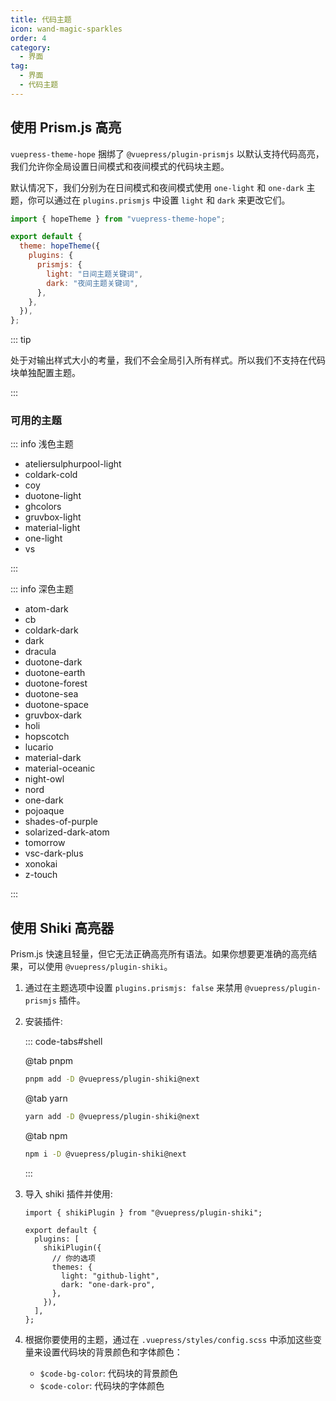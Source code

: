 ```yaml
---
title: 代码主题
icon: wand-magic-sparkles
order: 4
category:
  - 界面
tag:
  - 界面
  - 代码主题
---
```


## 使用 Prism.js 高亮

`vuepress-theme-hope` 捆绑了 `@vuepress/plugin-prismjs` 以默认支持代码高亮，我们允许你全局设置日间模式和夜间模式的代码块主题。

默认情况下，我们分别为在日间模式和夜间模式使用 `one-light` 和 `one-dark` 主题，你可以通过在 `plugins.prismjs` 中设置 `light` 和 `dark` 来更改它们。

```js {6-10} title=".vuepress/config.js"
import { hopeTheme } from "vuepress-theme-hope";

export default {
  theme: hopeTheme({
    plugins: {
      prismjs: {
        light: "日间主题关键词",
        dark: "夜间主题关键词",
      },
    },
  }),
};
```

::: tip

处于对输出样式大小的考量，我们不会全局引入所有样式。所以我们不支持在代码块单独配置主题。

:::

### 可用的主题

::: info 浅色主题

- ateliersulphurpool-light
- coldark-cold
- coy
- duotone-light
- ghcolors
- gruvbox-light
- material-light
- one-light
- vs

:::

::: info 深色主题

- atom-dark
- cb
- coldark-dark
- dark
- dracula
- duotone-dark
- duotone-earth
- duotone-forest
- duotone-sea
- duotone-space
- gruvbox-dark
- holi
- hopscotch
- lucario
- material-dark
- material-oceanic
- night-owl
- nord
- one-dark
- pojoaque
- shades-of-purple
- solarized-dark-atom
- tomorrow
- vsc-dark-plus
- xonokai
- z-touch

:::

## 使用 Shiki 高亮器

Prism.js 快速且轻量，但它无法正确高亮所有语法。如果你想要更准确的高亮结果，可以使用 `@vuepress/plugin-shiki`。

1. 通过在主题选项中设置 `plugins.prismjs: false` 来禁用 `@vuepress/plugin-prismjs` 插件。

1. 安装插件:

   ::: code-tabs#shell

   @tab pnpm

   ```bash
   pnpm add -D @vuepress/plugin-shiki@next
   ```

   @tab yarn

   ```bash
   yarn add -D @vuepress/plugin-shiki@next
   ```

   @tab npm

   ```bash
   npm i -D @vuepress/plugin-shiki@next
   ```

   :::

1. 导入 shiki 插件并使用:

   ```js{5-11} title=".vuepress/config.js"
   import { shikiPlugin } from "@vuepress/plugin-shiki";

   export default {
     plugins: [
       shikiPlugin({
         // 你的选项
         themes: {
           light: "github-light",
           dark: "one-dark-pro",
         },
       }),
     ],
   };
   ```

1. 根据你要使用的主题，通过在 `.vuepress/styles/config.scss` 中添加这些变量来设置代码块的背景颜色和字体颜色：

   - `$code-bg-color`: 代码块的背景颜色
   - `$code-color`: 代码块的字体颜色
